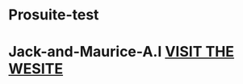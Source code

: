 # Prosuite-test
# Jack-and-Maurice-A.I [VISIT THE WESITE](https://k3bones.github.io/Prosuite-test/Jack-and-Maurice-A.I/index.html)
